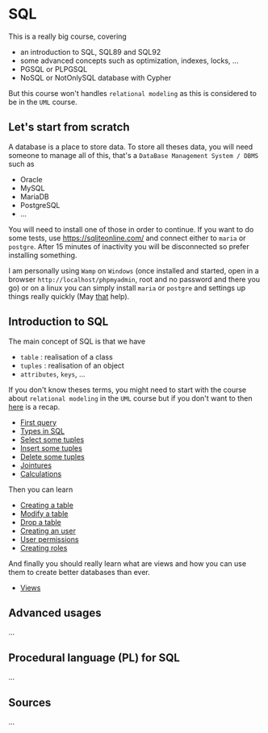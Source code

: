 # SQL

This is a really big course, covering

* an introduction to SQL, SQL89 and SQL92
* some advanced concepts such as optimization, indexes, locks, ...
* PGSQL or PLPGSQL
* NoSQL or NotOnlySQL database with Cypher

But this course won't handles ``relational modeling``
as this is considered to be in the ``UML`` course.

<div class="sl"></div>

## Let's start from scratch

A database is a place to store data. To store all theses data, you will need someone to manage
all of this, that's a ``DataBase Management System / DBMS``
such as

* Oracle
* MySQL
* MariaDB
* PostgreSQL
* ...

You will need to install one of those in order to continue.
If you want to do some tests, use <https://sqliteonline.com/>
and connect either to ``maria`` or `postgre`. After 15 minutes
of inactivity you will be disconnected so prefer
installing something.

I am personally using ``Wamp`` on `Windows`
(once installed and started,
open in a browser `http://localhost/phpmyadmin`,
root and no password and there you go)
or on a linux you can simply install ``maria`` or `postgre`
and settings up things really quickly 
(May [that](https://www.digitalocean.com/community/tutorials/how-to-install-mariadb-on-debian-10) help).

<div class="sr"></div>

## Introduction to SQL

The main concept of SQL is that we have

* ``table`` : realisation of a class
* ``tuples``  : realisation of an object
* ``attributes``, `keys`, ...

If you don't know theses terms, you might need to start with
the course about ``relational modeling`` in the `UML` course but if you don't want
to then [here](recap.md) is a recap.

* [First query](syntax/first-query.md)
* [Types in SQL](syntax/types.md)
* [Select some tuples](syntax/select.md)
* [Insert some tuples](syntax/insert.md)
* [Delete some tuples](syntax/delete.md)
* [Jointures](syntax/join.md)
* [Calculations](syntax/calculations.md)

Then you can learn

* [Creating a table](syntax/tables/create.md)
* [Modify a table](syntax/tables/modify.md)
* [Drop a table](syntax/tables/drop.md)
* [Creating an user](syntax/users/create.md)
* [User permissions](syntax/users/permissions.md)
* [Creating roles](syntax/users/roles.md)

And finally you should really learn what are views
and how you can use them to create better databases
than ever.

* [Views](syntax/views.md)

<div class="sl"></div>

## Advanced usages

...

<div class="sr"></div>

## Procedural language (PL) for SQL

...

<div class="sl"></div>

## Sources

...